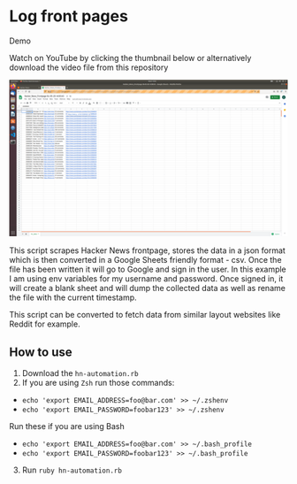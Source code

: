 # Log front pages

Demo 

Watch on YouTube by clicking the thumbnail below or alternatively download the video file from this repository

[![](picture.png)](https://youtu.be/9nl2FaGXvf0 "HN Automation")

This script scrapes Hacker News frontpage, stores
the data in a json format which is then converted in a Google Sheets
friendly format - csv. Once the file has been written it will go to
Google and sign in the user. In this example I am using env variables
for my username and password. Once signed in, it will create a blank
sheet and will dump the collected data as well as rename the file with
the current timestamp.

This script can be converted to fetch data from similar layout websites
like Reddit for example.

## How to use
1. Download the `hn-automation.rb`
2. If you are using `Zsh` run those commands:
* `echo 'export EMAIL_ADDRESS=foo@bar.com' >> ~/.zshenv`
* `echo 'export EMAIL_PASSWORD=foobar123' >> ~/.zshenv`

Run these if you are using Bash
* `echo 'export EMAIL_ADDRESS=foo@bar.com' >> ~/.bash_profile`
* `echo 'export EMAIL_PASSWORD=foobar123' >> ~/.bash_profile`
3. Run `ruby hn-automation.rb`

